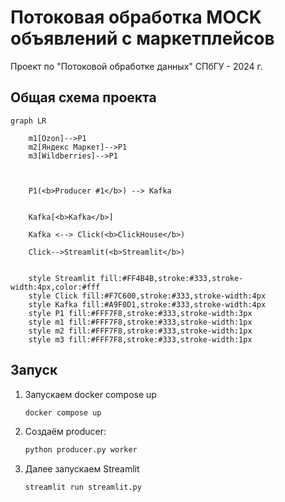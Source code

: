 # Потоковая обработка MOCK объявлений с маркетплейсов
Проект по "Потоковой обработке данных" СПбГУ - 2024 г.

## Общая схема проекта

```mermaid
graph LR
	
	m1[Ozon]-->P1
	m2[Яндекс Маркет]-->P1
	m3[Wildberries]-->P1
	


	P1(<b>Producer #1</b>) --> Kafka

	
	Kafka[<b>Kafka</b>]
	
	Kafka <--> Click(<b>ClickHouse</b>)
	
	Click-->Streamlit(<b>Streamlit</b>)
	
	
	style Streamlit fill:#FF4B4B,stroke:#333,stroke-width:4px,color:#fff
    style Click fill:#F7C600,stroke:#333,stroke-width:4px
    style Kafka fill:#A9F0D1,stroke:#333,stroke-width:4px
    style P1 fill:#FFF7F8,stroke:#333,stroke-width:3px
    style m1 fill:#FFF7F8,stroke:#333,stroke-width:1px
    style m2 fill:#FFF7F8,stroke:#333,stroke-width:1px
    style m3 fill:#FFF7F8,stroke:#333,stroke-width:1px
```

## Запуск

1. Запускаем docker compose up
	```bash
	docker compose up
	```
2. Создаём producer:
	```bash
	python producer.py worker
	```
3. Далее запускаем Streamlit
	```bash
	streamlit run streamlit.py
	```
 
